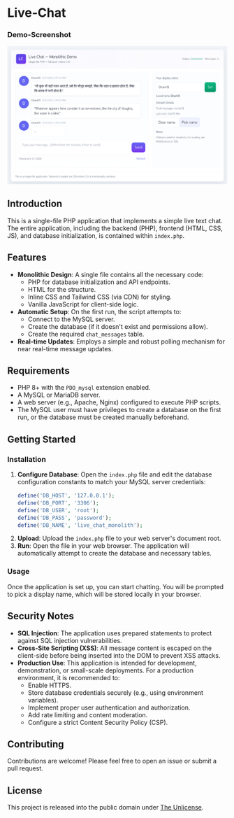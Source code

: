 # Live-Chat
### Demo-Screenshot

![Live Chat](https://raw.githubusercontent.com/druvx13/Live-Chat/refs/heads/main/img/chrome_screenshot_Aug%209%2C%202025%205_49_32%20PM%20GMT%2B05_30.png)

## Introduction
This is a single-file PHP application that implements a simple live text chat. The entire application, including the backend (PHP), frontend (HTML, CSS, JS), and database initialization, is contained within `index.php`.

## Features
- **Monolithic Design**: A single file contains all the necessary code:
  - PHP for database initialization and API endpoints.
  - HTML for the structure.
  - Inline CSS and Tailwind CSS (via CDN) for styling.
  - Vanilla JavaScript for client-side logic.
- **Automatic Setup**: On the first run, the script attempts to:
  - Connect to the MySQL server.
  - Create the database (if it doesn't exist and permissions allow).
  - Create the required `chat_messages` table.
- **Real-time Updates**: Employs a simple and robust polling mechanism for near real-time message updates.

## Requirements
- PHP 8+ with the `PDO_mysql` extension enabled.
- A MySQL or MariaDB server.
- A web server (e.g., Apache, Nginx) configured to execute PHP scripts.
- The MySQL user must have privileges to create a database on the first run, or the database must be created manually beforehand.

## Getting Started

### Installation
1.  **Configure Database**: Open the `index.php` file and edit the database configuration constants to match your MySQL server credentials:
    ```php
    define('DB_HOST', '127.0.0.1');
    define('DB_PORT', '3306');
    define('DB_USER', 'root');
    define('DB_PASS', 'password');
    define('DB_NAME', 'live_chat_monolith');
    ```
2.  **Upload**: Upload the `index.php` file to your web server's document root.
3.  **Run**: Open the file in your web browser. The application will automatically attempt to create the database and necessary tables.

### Usage
Once the application is set up, you can start chatting. You will be prompted to pick a display name, which will be stored locally in your browser.

## Security Notes
- **SQL Injection**: The application uses prepared statements to protect against SQL injection vulnerabilities.
- **Cross-Site Scripting (XSS)**: All message content is escaped on the client-side before being inserted into the DOM to prevent XSS attacks.
- **Production Use**: This application is intended for development, demonstration, or small-scale deployments. For a production environment, it is recommended to:
  - Enable HTTPS.
  - Store database credentials securely (e.g., using environment variables).
  - Implement proper user authentication and authorization.
  - Add rate limiting and content moderation.
  - Configure a strict Content Security Policy (CSP).

## Contributing
Contributions are welcome! Please feel free to open an issue or submit a pull request.

## License
This project is released into the public domain under [The Unlicense](LICENSE).
